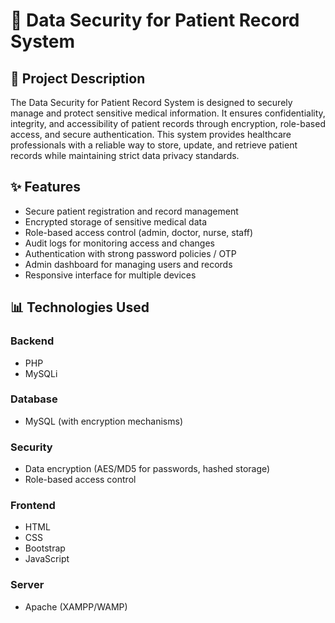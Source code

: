 # 🏥 Data Security for Patient Record System

## 📖 Project Description
The Data Security for Patient Record System is designed to securely manage and protect sensitive medical information. It ensures confidentiality, integrity, and accessibility of patient records through encryption, role-based access, and secure authentication. This system provides healthcare professionals with a reliable way to store, update, and retrieve patient records while maintaining strict data privacy standards.

## ✨ Features
- Secure patient registration and record management  
- Encrypted storage of sensitive medical data  
- Role-based access control (admin, doctor, nurse, staff)  
- Audit logs for monitoring access and changes  
- Authentication with strong password policies / OTP  
- Admin dashboard for managing users and records  
- Responsive interface for multiple devices  

## 📊 Technologies Used

### Backend
- PHP  
- MySQLi  

### Database
- MySQL (with encryption mechanisms)  

### Security
- Data encryption (AES/MD5 for passwords, hashed storage)  
- Role-based access control  

### Frontend
- HTML  
- CSS  
- Bootstrap  
- JavaScript  

### Server
- Apache (XAMPP/WAMP)  
